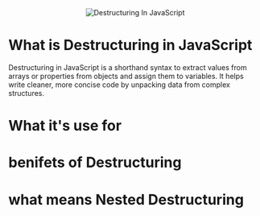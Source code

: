 <div align="center">
<img src="" alt="Destructuring In JavaScript">
</div>

# What is Destructuring in JavaScript 
Destructuring in JavaScript is a shorthand syntax to extract values from arrays or properties from objects and assign them to variables. It helps write cleaner, more concise code by unpacking data from complex structures.
# What it's use for 
# benifets of Destructuring
# what means Nested Destructuring



